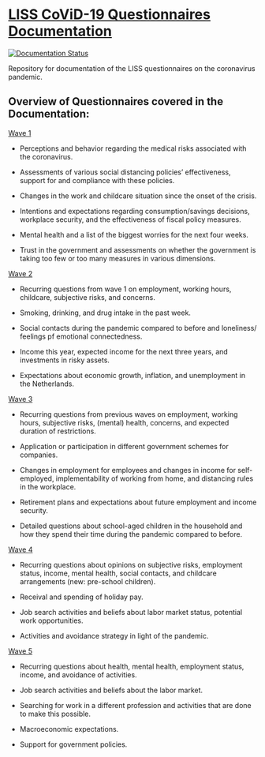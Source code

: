 # [LISS CoViD-19 Questionnaires Documentation](https://liss-covid-19-questionnaires-documentation.readthedocs.io/en/latest/) 

[![Documentation Status](https://readthedocs.org/projects/liss-covid-19-questionnaires-documentation/badge/?version=latest)](https://liss-covid-19-questionnaires-documentation.readthedocs.io/en/latest/?badge=latest)

Repository for documentation of the LISS questionnaires on the coronavirus pandemic. 

Overview of Questionnaires covered in the Documentation:
-----------------------------------------------------------

[Wave 1](https://liss-covid-19-questionnaires-documentation.readthedocs.io/en/latest/wave-1/index.html)

- Perceptions and behavior regarding the medical risks associated with the coronavirus.

- Assessments of various social distancing policies’ effectiveness, support for and compliance with these policies.

- Changes in the work and childcare situation since the onset of the crisis.

- Intentions and expectations regarding consumption/savings decisions, workplace security, and the effectiveness of fiscal policy measures.

- Mental health and a list of the biggest worries for the next four weeks.

- Trust in the government and assessments on whether the government is taking too few or too many measures in various dimensions.


[Wave 2](https://liss-covid-19-questionnaires-documentation.readthedocs.io/en/latest/wave-2/index.html)

- Recurring questions from wave 1 on employment, working hours, childcare, subjective risks, and concerns.

- Smoking, drinking, and drug intake in the past week.

- Social contacts during the pandemic compared to before and loneliness/ feelings pf emotional connectedness.

- Income this year, expected income for the next three years, and investments in risky assets.

- Expectations about economic growth, inflation, and unemployment in the Netherlands.

[Wave 3](https://liss-covid-19-questionnaires-documentation.readthedocs.io/en/latest/wave-3/index.html)

- Recurring questions from previous waves on employment, working hours, subjective risks, (mental) health, concerns, and expected duration of restrictions.

- Application or participation in different government schemes for companies.

- Changes in employment for employees and changes in income for self-employed, implementability of working from home, and distancing rules in the workplace.

- Retirement plans and expectations about future employment and income security.

- Detailed questions about school-aged children in the household and how they spend their time during the pandemic compared to before.


[Wave 4](https://liss-covid-19-questionnaires-documentation.readthedocs.io/en/latest/wave-4/index.html)

- Recurring questions about opinions on subjective risks, employment status, income, mental health, social contacts, and childcare arrangements (new: pre-school children).

- Receival and spending of holiday pay.

- Job search activities and beliefs about labor market status, potential work opportunities.

- Activities and avoidance strategy in light of the pandemic.


[Wave 5](https://liss-covid-19-questionnaires-documentation.readthedocs.io/en/latest/wave-5/index.html)

- Recurring questions about health, mental health, employment status, income, and avoidance of activities.

- Job search activities and beliefs about the labor market.

- Searching for work in a different profession and activities that are done to make this possible.

- Macroeconomic expectations.

- Support for government policies.

